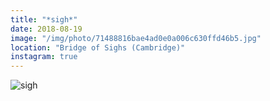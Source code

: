 ```yaml
---
title: "*sigh*"
date: 2018-08-19
image: "/img/photo/71488816bae4ad0e0a006c630ffd46b5.jpg"
location: "Bridge of Sighs (Cambridge)"
instagram: true
---
```


![*sigh*](/img/photo/71488816bae4ad0e0a006c630ffd46b5.jpg)

